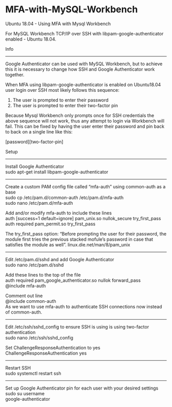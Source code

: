 # MFA-with-MySQL-Workbench
Ubuntu 18.04 - Using MFA with Mysql Workbench

For MySQL Workbench TCP/IP over SSH with libpam-google-authenticator enabled - Ubuntu 18.04.  
  
Info
________________________________________________________________________________
Google Authenticator can be used with MySQL Workbench, but to achieve this it is necessary to change how SSH and Google Authenticator work together.   
  
When MFA using libpam-google-authenticator is enabled on Ubuntu18.04 user login over SSH  most likely follows this sequence: 
1. The user is prompted to enter their password
2. The user is prompted to enter their two-factor pin

Because Mysql Workbench only prompts once for SSH credentials the above sequence will not work, thus any attempt to login via Workbench will fail. This can be fixed by having the user enter their password and pin back to back on a single line like this:
  
[password][two-factor-pin]   
  
Setup
________________________________________________________________________________
Install Google Authenticator  
sudo apt-get install libpam-google-authenticator  
  
________________________________________________________________________________  
Create a custom PAM config file called “mfa-auth” using common-auth as a base  
sudo cp /etc/pam.d/common-auth /etc/pam.d/mfa-auth  
sudo nano /etc/pam.d/mfa-auth  
  
Add and/or modify mfa-auth to include these lines  
auth [success=1 default=ignore] pam_unix.so nullok_secure try_first_pass  
auth required pam_permit.so try_first_pass  
  
The try_first_pass option: “Before prompting the user for their password, the module first tries the previous stacked mofule’s password in case that satisfies the module as well”.
linux.die.net/man/8/pam_unix


________________________________________________________________________________
Edit /etc/pam.d/sshd and add Google Authenticator  
sudo nano /etc/pam.d/sshd  

Add these lines to the top of the file  
auth required pam_google_authenticator.so nullok forward_pass  
@include mfa-auth  

Comment out line  
@include common-auth  
As we want to use mfa-auth to authenticate SSH connections now instead of common-auth.  
  
  
________________________________________________________________________________
Edit /etc/ssh/sshd_config to ensure SSH is using is using two-factor authentication  
sudo nano /etc/ssh/sshd_config  
  
Set ChallengeResponseAuthentication to yes  
ChallengeResponseAuthentication yes  
  
  
  
________________________________________________________________________________
Restart SSH  
sudo systemctl restart ssh  

  
________________________________________________________________________________
Set up Google Authenticator pin for each user with your desired settings  
sudo su username  
google-authenticator 
